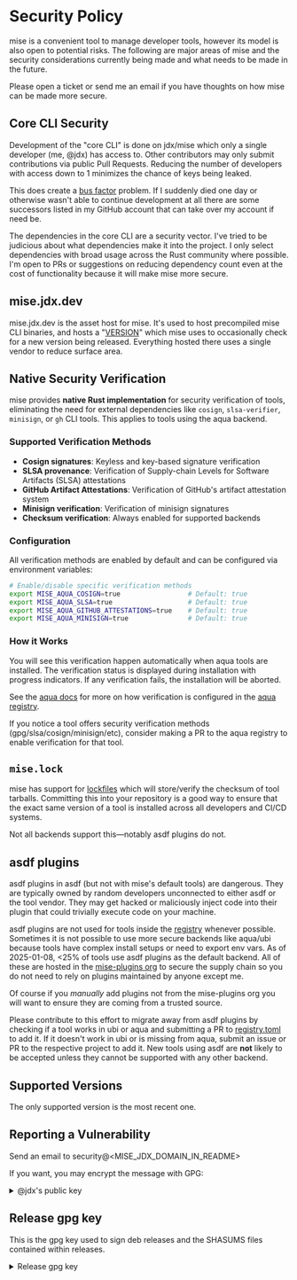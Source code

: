 # Security Policy

mise is a convenient tool to manage developer tools, however its model is also open to potential risks. The following
are major areas of mise and the security considerations currently being made and what needs to be made in the future.

Please open a ticket or send me an email if you have thoughts on how mise can be made more secure.

## Core CLI Security

Development of the "core CLI" is done on jdx/mise which only a single developer (me, @jdx) has access to.
Other contributors may only submit contributions via public Pull Requests. Reducing the number
of developers with access down to 1 minimizes the chance of keys being leaked.

This does create a [bus factor](https://en.wikipedia.org/wiki/Bus_factor) problem. If I suddenly died one day
or otherwise wasn't able to continue development at all there are some successors listed in my GitHub account
that can take over my account if need be.

The dependencies in the core CLI are a security vector. I've tried to be judicious about what dependencies make it into
the project. I only select dependencies with broad usage across the Rust community where possible.
I'm open to PRs or suggestions on reducing dependency count even at the cost of functionality because it will make
mise more secure.

## mise.jdx.dev

mise.jdx.dev is the asset host for mise. It's used to host precompiled mise CLI binaries, and hosts a "[VERSION](https://mise.jdx.dev/VERSION)"
which mise uses to occasionally check for a new version being released. Everything hosted there uses a single
vendor to reduce surface area.

## Native Security Verification

mise provides **native Rust implementation** for security verification of tools, eliminating the need for external dependencies like `cosign`, `slsa-verifier`, `minisign`, or `gh` CLI tools. This applies to tools using the aqua backend.

### Supported Verification Methods

- **Cosign signatures**: Keyless and key-based signature verification
- **SLSA provenance**: Verification of Supply-chain Levels for Software Artifacts (SLSA) attestations
- **GitHub Artifact Attestations**: Verification of GitHub's artifact attestation system
- **Minisign verification**: Verification of minisign signatures
- **Checksum verification**: Always enabled for supported backends

### Configuration

All verification methods are enabled by default and can be configured via environment variables:

```bash
# Enable/disable specific verification methods
export MISE_AQUA_COSIGN=true                 # Default: true
export MISE_AQUA_SLSA=true                   # Default: true
export MISE_AQUA_GITHUB_ATTESTATIONS=true    # Default: true
export MISE_AQUA_MINISIGN=true               # Default: true
```

### How it Works

You will see this verification happen automatically when aqua tools are installed. The verification status is displayed during installation with progress indicators. If any verification fails, the installation will be aborted.

See the [aqua docs](https://aquaproj.github.io/docs/reference/security/cosign-slsa) for more on how verification is configured in the [aqua registry](https://github.com/aquaproj/aqua-registry).

If you notice a tool offers security verification methods (gpg/slsa/cosign/minisign/etc), consider making a PR to the aqua registry to enable verification for that tool.

## `mise.lock`

mise has support for [lockfiles](https://mise.jdx.dev/configuration/settings.html#lockfile) which will
store/verify the checksum of tool tarballs. Committing this into your repository is a good way to ensure
that the exact same version of a tool is installed across all developers and CI/CD systems.

Not all backends support this—notably asdf plugins do not.

## asdf plugins

asdf plugins in asdf (but not with mise's default tools) are dangerous. They are typically owned by random developers
unconnected to either asdf or the tool vendor. They may get hacked or maliciously inject code into
their plugin that could trivially execute code on your machine.

asdf plugins are not used for tools inside the [registry](https://github.com/jdx/mise/blob/main/registry.toml) whenever possible.
Sometimes it is not possible to use more secure backends like aqua/ubi because tools have complex install
setups or need to export env vars. As of 2025-01-08, <25% of tools use asdf plugins as the default backend.
All of these are hosted in the [mise-plugins org](https://github.com/mise-plugins) to secure the supply
chain so you do not need to rely on plugins maintained by anyone except me.

Of course if you _manually_ add plugins not from the mise-plugins org you will want to ensure they
are coming from a trusted source.

Please contribute to this effort to migrate away from asdf plugins by checking if a tool works in ubi or aqua and submitting a PR to
[registry.toml](https://github.com/jdx/mise/blob/main/registry.toml) to add it. If it doesn't work
in ubi or is missing from aqua, submit an issue or PR to the respective project to add it. New tools
using asdf are **not** likely to be accepted unless they cannot be supported with any other backend.

## Supported Versions

The only supported version is the most recent one.

## Reporting a Vulnerability

Send an email to security@<MISE_JDX_DOMAIN_IN_README>

If you want, you may encrypt the message with GPG:

<details>
  <summary>@jdx's public key</summary>

```
-----BEGIN PGP PUBLIC KEY BLOCK-----

mQINBGQfPjUBEADAtjLxcoJlHYNwvN8xYEai/waWZpnKvNWP86kYuX5xqb/GR1wZ
TQ4usQPcpTj60XQaF3jUwtW8/1PH/gQv0516qAIlqHVvvMyGD/u2iwr+U8JtIGWf
B87mL2aMvg6GqXoR3dgCtYkHd839Z0wVFOvgkzWdx3jOWE73KQpN0PeunBNsCw/K
4wR/gEBNfiAbi0i3RIbpSKHTtRZ1e/1+1o2jxz48a/IdCzFzN9zOplfhASo0C/AB
PSjlFnvlB5jjWqyGln6ycunEn0dhdzi7f1MdfNmj19tqqQYKYIy3AOFiRNqKLlWo
dOPTJMYdCD8CkLh5GTOWq0xZZ/s5bHiw2KuQxyZsm2eo4MH7pOEHuH1yFjyrbli7
/8/iLfaGx89aK7Krt+dd60XMPQh8rGjClVdC8GQS8XMjerjdk5g22dd7s5n7shGm
gZalidw3CFppO2po1YR8yNc5UJz7gzGCZsQfyC1Ao376BFM/cXlnje6RG2Unsy8O
uKE2O5vFOmppoWmaM5KcCFLa7NP2Wu8Y8CaoDZaBZeGFHffvxSKh/J69ECVvTM91
Xn8B0COiiqkYKpqNf+KgGXzQvj3ABKG0Q27T5VUHW3F1jdPKjbMmdbqorRDr7v0a
PZSwqrlTenZVCVdEsRHsHevIZ6+neZ3hHEk66EtaG45Qkna2EahhS+IPGQARAQAB
tCBKZWZmcmV5IERpY2tleSA8Z3BnQGpkeGNvZGUuY29tPokCVAQTAQgAPhYhBDFB
ttCiFJlyWolR/FCs4PPr5+BHBQJkHz41AhsDBQkHhh9cBQsJCAcCBhUKCQgLAgQW
AgMBAh4BAheAAAoJEFCs4PPr5+BHUsIP/0AL/lTNZ22yynIE7EXwWsLTolrNHiaz
79s/MH04i1IazkElvY7MVL0iTqozYnSaEJ7BhtNPUkoCX79cLHKv/nD9CJF8qwcK
GgYCirXGEol30P1s2K2c1Rr4wcul+SamQ2vHrBes+/0ksuvK9yAZV6y8nWCukO4Z
5B4DVHuvQ0UmJ6tWf53sFpRnLWB+8VB1n931uZXeHjxo2s5/x3E2FknH6/l8/+Ey
d9T44RzlOwkZYTrw08O1PLLNGkOxdD3sGi7Q/JSPHmlhBBqpnqxT4wOFJQnluJji
ed4qlB4oXa2CM2VkbSdmQ6ls67Qju0/LKsYwd7QNpo/fODXR3MLIQDUo9ZzKmvgB
r9L2BQDz4vOKdYSm2MLyGsB6W9GsVHVjnGnZWhiKOOH1jxnI2y6btJZNQYemMtLo
Y7DlTogRaq1h62WHkm3cbPqXYpfEBH9AJRAZgyUbc703BJfr5i8epoRajP/jxTVi
PtIak2/kJu6adxJ+nutz+1ycc8XBlfAnSTj87wKXM0nsboK3Kyd5cZ2m7CFF7tIY
y/Ti7jVbVNMH6OugoCLYXnINIW3QFBKhM7/uouukN3ww5zJ58w0mqkySzxiY4jr8
OOLW9oARmq4gvevRmnd97hmmu1h0A3TPOzbr97zF8xCjKkf04IpdfMPEccNg1jWK
QEqn+1m3XNdDuQINBGQfPjUBEACu7zv4/gNxUDCwbnkkK7wQL3sX7yZKkhGZgpXR
H9h+mAf/DlhKo8yqJiR0C6z+QcsSM1a3RvHHBdRnsun/jEzScP2o5ShQKLCq68qb
JlSh/FSQQTYTEjC/t4ccMLIYbsccJd+Xg9cRuqGN/jE/SWNwUGrf2FuKQQkTTcrN
tiHwXHLxUlIHYckyKq4UggL8icaONSpwAWLEwi0u2muMMZHzFnHT33W8+iFHmjCd
osHZaArWXiQlYQFeoxvnT2hkUK/uQC7ZANup4ebuQr4ZLgo7kWUOKlwpucNFscFy
oIVuNeVYq0ijz1urNMnzGF6Pz0SVjr91lyHGmAdODpYz6vZZ5ipDDrXXDHTyET5c
j8zUYkbbtxEaE0+MpAN8wrtxmtXt3QMV4MfncJzvKmhFcaRFjvgG+PtC4cxVsmLK
BD9WKxni0e1jcWPtoRw5LvAinqgTzCF4iw9rUwITWBVg+T2d6kTokTW7J2mrGNSp
WiE/Gq2+3kzs0BOIPc9h2tzTkhHbsZz9ZTFXLzutxKzfamBVGr0B7MR9wnOyVgQW
cohmCEhcEIgKiPnmcobXiWE/NpvbtyE7KBVXVFEDvIdpWUf9OaUZNau5gwg6MJRF
zdWLj2Y7LYK1NbmJWrzg8V3KeBCMxKlVS463DPWMQzfmpMYYravpW1gkekXqxMP6
gBvRfwARAQABiQI8BBgBCAAmFiEEMUG20KIUmXJaiVH8UKzg8+vn4EcFAmQfPjUC
GwwFCQeGH1wACgkQUKzg8+vn4EdAbxAAr4SMo8VvAhFlJd/WQlifgREj0On6UFee
YCKNA8/1cJnXCxb+kQJXLCcYBHGq07NV9OkzCZBLiGM13f0DF/YfcDbUq1ISivoo
JwTUII48Q1aQseWc3JxkgLPi9CjxE48ynEeFi582Bsz0auzUGk1dbVfJbbpDKd83
/vZImxN+sfa9no/7l5wsNVIOhPSQrv3BDjMAuqkUIZHNYsp6i3Fo4cj7e6qy4HpG
XaUnyTsivI2ifr3AYgbg6sgcXmgi0WRipnrX9D99usXfNxi5PNEI3mJF8Tq8bOjy
JDZd5duJ2Or4yH/LrAOmrCQxC5nNmsHm2uGHRcab4lUDMoPWkDFOzbtY/iAJtQGZ
Vg9o7cVhAXFSgHzSwC8bjGwPwNdmL719wzAvpOB0qmeHo5oqrKcCyz7qgryYvOhH
ZjHmfc++FDuQGhYv8yNAMpPkg2ZfZSD7AM0KigNp0bsOYPhM6n0EqCzoX5SjzSp3
v+asbUPbVC5G7/YbkNhyohf9iNXqyMrWnYL86LnXIMTi6Sto01BLfRs0QiqztahQ
JuSHoeBpoXY/yMoHYQCd/O7D12Ha5XDdYfXP0Yf9glS+r+YaVYXxcJ6O/DfV6QEk
MFPobhR7zlCShd7TdY1a41uxTGB+Wmn4DO0s/wzSgdgxIzG+TM1X47owe7l5RiI1
1wxfuzN2+ao=
=/CHf
-----END PGP PUBLIC KEY BLOCK-----

```

</details>

## Release gpg key

This is the gpg key used to sign deb releases and the SHASUMS files
contained within releases.

<details>
  <summary>Release gpg key</summary>

```
-----BEGIN PGP PUBLIC KEY BLOCK-----
mQINBGWUNRYBEAC1Sz9QTV039Kxez3Olzf0bLPKFjyRovwx1sTCUZUfkYid9qlSw
4VyWb5M51Og3mSwwD+p55aMMESapqIAer16Mh+rVy2TfYcQ42HfYjoDrgrBlV8Cw
FutPowt7FpdmUEH4I4ax4fE4gvlHzRXksHQHqDNFcBxSKGnwakknLEOQqW0FEIMH
BJSPyFTOp8tPqvOXlYXWuL1Kk4dc0MQujk5NbKznWP4VSTBEJgamTDlOg9FEYBQq
H/zSN7X8X2GBA+D9LqHX+ZBzlvQen2LSD4nl4EhKNOZy7C/bfaOKt4olxhGSrw9+
d7s/LfqmgjN508Wnzih3PS8VwvfDI04ch0s0SDUfYh8z8atEddc9mXCv9/YSNtl3
/QAHIEX4E5arqY7OYlRyazR7otCihPeL5rjTSfhw/g1In6IfZsY+CmobvCuBQj9B
SDJQR+mOawV4T758oDkOtbg1Got0vXGog9yXKulYgzC6/8eX7rcXIsK7qdQTrjy5
N/vwjevcZB2Y7rpD+9GZzMj112W9X6eFDxMrV+Os6DsS7FRPtCzUlm8Yth/BQoSr
Fx90eBTSxCeEtpDDnpUtcYX0jTJHChenoxNnTTCeQVdtcJPcZL8Kf5yVq/JFu/07
ZD4LlvPIzpI1myjQyDlXWdsn/N10xDEFl067dkpLvF01fayI7A2UbUOl9QARAQAB
tCRtaXNlIHJlbGVhc2VzIDxyZWxlYXNlQG1pc2UuamR4LmRldj6JAlQEEwEIAD4W
IQQkhT7J9lXOgLSObDqLgcnRdBOgbQUCZZQ1FgIbAwUJB4YfbAULCQgHAgYVCgkI
CwIEFgIDAQIeAQIXgAAKCRCLgcnRdBOgbSpGEACYUWzLT0rJU+BB4K8qF80l5GCz
pffI2CkTVgmrdIVIlDnKFjNYFDd3RJsFx5oK77cnyHzKhQzZ0vsm9Q7EGgTMPC7t
2m2dNMo8t8YGMveUO9JNhr5GE9OuXGWkxW0FC5lOkkzR1CqsqBAGRa/962t6TAdI
WjxB0U/Dw/CI7Mx59hRDi4em7Fal366DkBw2didyz8xnRatCsBuua+tgIklAawfl
y4kVO99ezGveFElAizns1h7GwANyw5OSQWRDiqXuqnsvC3jMC35aYJmbyBDYgzdD
MQke/uxqvvAWLmmZLEO66urkvDPcgVtC1RJyLVqLSybq6eyBgCs7GwPugKq+T9Gx
cW/LPodyWzCqXSua1yC/JXAivbcHOyO//hhwNVtaSSfkV6jqQJwiXizFSFiEvhRj
tD8tWo2Ivq4j/77J8gpWw0ca/PUPu5hSSSSp/HH89/8S/o67IeqK5t9EpiIBF0j8
ilX2k0veGA1bOgHuMoB6HYOSlEObhDcCqqNcrRPYBhWH2V2U6u4iQptahOTRGO0d
TU+oLDAo+bwB8Xo8ZTEm3QaZVhK/FWzJLVj2lxQodAf0NRbu2JtMdNnovLjI8Czm
/7N/0rvtcWOu2fCKE5NtEgVZzN4GC1KNSnc4M1ml6KyRDI+/ooIdUiKKfkqmSeih
XHj/dpbh3RKIaDuzErkCDQRllDUWARAAxZLN856RxZH4FbPQDZZQn/TgGfrLZehu
g1M5DyEP5UNj2r+/l2dWybWzkE7jVK2sbaqHeGUuH18e0jpWIWCNHg0Y4aqZc8HK
/Sgn7APWzNOSbl2ZAjXwoEtKpP7RyOSPr+1f3t1S5qy0DjdGCeCbnnQ2Ju5//lR5
N2QdiuM+XtBW7oW0g5qkmsonCLpjqrAaQwnHJUw5TUTlQODz3OX6ZG1gIksI4kdw
wmTGqzpxDx58gfptYHQ+U55k4qUDG4d7XGOo4KAiJ990s+W3D+O6I//z7eKQMfbC
30+K/sizvi46QICuj44BtCA9fy6h9fRiK1f0gDqBopUNR9QHIP5RPvQtVjAtaYFl
AD5ZWcnFyrF79dzCC/SbGtAwi249UdCbuVwTH1U+csjkp11K0KMzcD60RQXEKi0U
ISF4STqsPyN0Dp08M6qS8i5334f4AZN61piFkrxDiEsvGE11WsWDDXzkvNNGLN1f
pG+O58pBHbAVsUxDmuUrbHXAtXhxiXsqU1PA9l6QZnB0qe6/i2EjCXM+/0eF2jfP
dfRGCJEb9SdBR2fBZufbE7ytCBwTSNpN7h5GyMPCIq4vLluEQVRm3izwU5RMrvj6
BaNgE9gnCspmRmpVABodRbzAflBrGb4Bole5iUwT7puB1J87rkxe+8m6XcJFAGJN
iX0CLLUEKHkAEQEAAYkCPAQYAQgAJhYhBCSFPsn2Vc6AtI5sOouBydF0E6BtBQJl
lDUWAhsMBQkHhh9sAAoJEIuBydF0E6BtoV4P/193pUjxgyojg0G2ELaxrBqtKAVN
g1FJABox/C2Lx334W1UyoMiSFkMIdky6xl8zzz3HciQHVeGzRvW//eM810LxLkVK
WNkVoTgyJV5Voo+TmXyfjaghFQqygCv/MboTcRE3mJh2P0ND+aEJKaXs/2l5suyB
lq/yOWPFYxR5DhVpQLfuctTUAoxQsi6gYu1b7h3d4x22RFo3RL4g/fDvNGIeDpmQ
BEOfUDrHfoFt5jZiYmW9E+yrP4hMeV4ujiIb3a0iSx0u4NBGHmGVg+QQ6E6knF6w
iz4LPL6Ze/F8eg7b9gvqeDMh7sJ0eJIkBKly/0OUKWedH+FSZASdTK183QuPB3x3
sgna2IHECprmdWPWdnGet+8cbQB5R59Qs8WgV9k2JOzUOjzKkl5mQv2uHcSRGGze
8Uosc4bAr0dDtCUsIY6w8E7lq2V75EV/BWtbyySWjt1ZXHsykNh1QBUZw7e/krBZ
j4Mt0KoL2YxkI4qnqoVAEqd20Rxvisd+RyeA7L3AnxGlaPVj7iibu4XW9P5stUom
jLQEDnl7ewfTeBbeIH7+EXuTGZttnKN7BOestODBGsD1r7zTKrJfL+MvGO4rG9KT
9/Q4udpmXDdm4Lze+xm7bLfl3wkXpLLoVs2fndegkj/sSBL2IbhtMjOerEbafK6K
S1GIqgTqW7TRaQRg
=yIM2
-----END PGP PUBLIC KEY BLOCK-----
```

</details>
